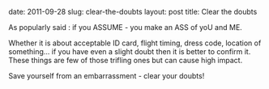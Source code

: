 date: 2011-09-28
slug: clear-the-doubts
layout: post
title: Clear the doubts


<p>As popularly said&#160;: if you ASSUME - you make an ASS of yoU and ME.</p>

<p>Whether it is about acceptable ID card, flight timing, dress code, location of something… if you have even a slight doubt then it is better to confirm it. These things are few of those trifling ones but can cause high impact.</p>

<p>Save yourself from an embarrassment - clear your doubts!</p>
